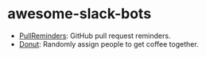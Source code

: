 # awesome-slack-bots

- [PullReminders](https://pullreminders.com/): GitHub pull request reminders.
- [Donut](https://vevo.slack.com/apps/A11MJ51SR-donut): Randomly assign people to get coffee together.

